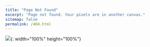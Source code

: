 ```yaml
---
title: "Page Not Found"
excerpt: "Page not found. Your pixels are in another canvas."
sitemap: false
permalink: /404.html
---
```


![](https://cdn.svgator.com/images/2024/04/404-error-page-animations-examples.png){: width="100%" height="100%"}